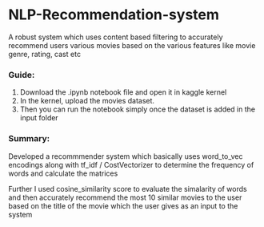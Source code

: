 # NLP-Recommendation-system
A robust system which uses content based filtering to accurately recommend users various movies based on the various features like movie genre, rating, cast etc

### Guide:

 1. Download the .ipynb notebook file and open it in kaggle kernel
 2. In the kernel, upload the movies dataset.
 3. Then you can run the notebook simply once the dataset is added in the input folder

### Summary:
Developed a recommmender system which basically uses word_to_vec encodings along with tf_idf / CostVectorizer to determine the frequency of words and calculate the matrices 

Further I used cosine_similarity score to evaluate the simalarity of words and then accurately recommend the most 10 similar movies to the user based on the title of the movie which the user gives as an input to the system


